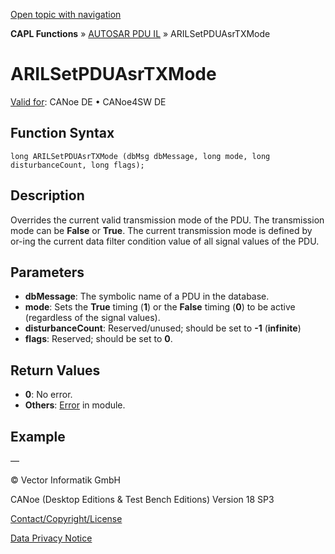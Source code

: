 [Open topic with navigation](../../../../../CANoeDEFamily.htm#Topics/CAPLFunctions/AUTOSARpduIL/Functions/CAPLfunctionARILSetPDUAsrTXMode.md)

**CAPL Functions** » [AUTOSAR PDU IL](../CAPLfunctionsAUTOSARpduILOverview.md) » ARILSetPDUAsrTXMode

# ARILSetPDUAsrTXMode

[Valid for](../../../Shared/FeatureAvailability.md): CANoe DE • CANoe4SW DE

## Function Syntax

```plaintext
long ARILSetPDUAsrTXMode (dbMsg dbMessage, long mode, long disturbanceCount, long flags);
```

## Description

Overrides the current valid transmission mode of the PDU. The transmission mode can be **False** or **True**. The current transmission mode is defined by or-ing the current data filter condition value of all signal values of the PDU.

## Parameters

- **dbMessage**: The symbolic name of a PDU in the database.
- **mode**: Sets the **True** timing (**1**) or the **False** timing (**0**) to be active (regardless of the signal values).
- **disturbanceCount**: Reserved/unused; should be set to **-1** (**infinite**)
- **flags**: Reserved; should be set to **0**.

## Return Values

- **0**: No error.
- **Others**: [Error](../../../CANoeCANalyzer/LibrariesPackages/AUTOSARpduIL/AUTOSARpduILReturnCodes.md) in module.

## Example

—

© Vector Informatik GmbH

CANoe (Desktop Editions & Test Bench Editions) Version 18 SP3

[Contact/Copyright/License](../../../Shared/ContactCopyrightLicense.md)

[Data Privacy Notice](https://www.vector.com/int/en/company/get-info/privacy-policy/)